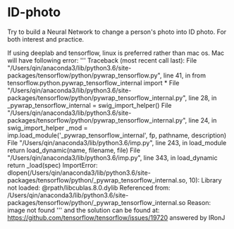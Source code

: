 # ID-photo
Try to build a Neural Network to change a person's photo into ID photo. For both interest and practice.

If using deeplab and tensorflow, linux is preferred rather than mac os. Mac will have following error:
'''
Traceback (most recent call last):
  File "/Users/qin/anaconda3/lib/python3.6/site-packages/tensorflow/python/pywrap_tensorflow.py", line 41, in <module>
    from tensorflow.python.pywrap_tensorflow_internal import *
  File "/Users/qin/anaconda3/lib/python3.6/site-packages/tensorflow/python/pywrap_tensorflow_internal.py", line 28, in <module>
    _pywrap_tensorflow_internal = swig_import_helper()
  File "/Users/qin/anaconda3/lib/python3.6/site-packages/tensorflow/python/pywrap_tensorflow_internal.py", line 24, in swig_import_helper
    _mod = imp.load_module('_pywrap_tensorflow_internal', fp, pathname, description)
  File "/Users/qin/anaconda3/lib/python3.6/imp.py", line 243, in load_module
    return load_dynamic(name, filename, file)
  File "/Users/qin/anaconda3/lib/python3.6/imp.py", line 343, in load_dynamic
    return _load(spec)
ImportError: dlopen(/Users/qin/anaconda3/lib/python3.6/site-packages/tensorflow/python/_pywrap_tensorflow_internal.so, 10): Library not loaded: @rpath/libcublas.8.0.dylib
  Referenced from: /Users/qin/anaconda3/lib/python3.6/site-packages/tensorflow/python/_pywrap_tensorflow_internal.so
  Reason: image not found
'''
and the solution can be found at:
  https://github.com/tensorflow/tensorflow/issues/19720    answered by IRonJ   
